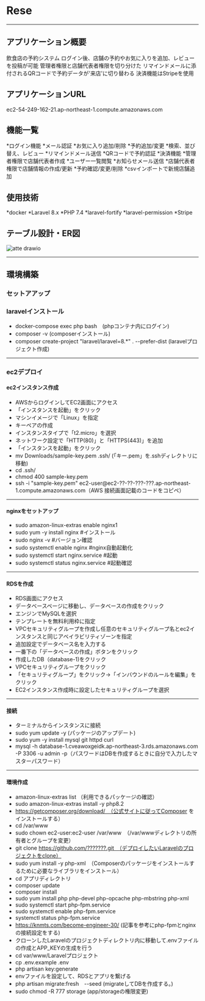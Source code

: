 # Rese
***
## アプリケーション概要
飲食店の予約システム
ログイン後、店舗の予約やお気に入りを追加、レビューを投稿が可能
管理者権限と店舗代表者権限を切り分けた
リマインドメールに添付されるQRコードで予約データが'来店'に切り替わる
決済機能はStripeを使用

## アプリケーションURL
ec2-54-249-162-21.ap-northeast-1.compute.amazonaws.com

## 機能一覧
*ログイン機能
*メール認証
*お気に入り追加/削除
*予約追加/変更
*検索、並び替え、レビュー
*リマインドメール送信
*QRコードで予約認証
*決済機能
*管理者権限で店舗代表者作成
*ユーザー一覧閲覧
*お知らせメール送信
*店舗代表者権限で店舗情報の作成/更新
*予約確認/変更/削除 
*csvインポートで新規店舗追加

## 使用技術
*docker
*Laravel 8.x
*PHP 7.4
*laravel-fortify
*laravel-permission
*Stripe

## テーブル設計・ER図
![atte drawio](https://github.com/user-attachments/assets/59d19922-034a-472c-b7cf-d380fad1918e)


***
## 環境構築

### セットアアップ
### laravelインストール
* docker-compose exec php bash　(phpコンテナ内にログイン)
* composer -v (composerインストール)
* composer create-project "laravel/laravel=8.*" . --prefer-dist (laravelプロジェクト作成)
***
### ec2デプロイ
#### ec2インスタンス作成
* AWSからログインしてEC2画面にアクセス
* 「インスタンスを起動」をクリック
* マシンイメージで「Linux」を指定
* キーペアの作成
* インスタンスタイプで「t2.micro」を選択
* ネットワーク設定で「HTTP(80)」と「HTTPS(443)」を追加
* 「インスタンスを起動」をクリック
* mv Downloads/sample-key.pem .ssh/ (「キー.pem」を.sshディレクトリに移動)
* cd .ssh/
* chmod 400 sample-key.pem
* ssh -i "sample-key.pem" ec2-user@ec2-??-??-???-???.ap-northeast-1.compute.amazonaws.com（AWS 接続画面記載のコードをコピペ）
***
#### nginxをセットアップ
* sudo amazon-linux-extras enable nginx1
* sudo yum -y install nginx #インストール
* sudo nginx -v #バージョン確認
* sudo systemctl enable nginx #nginx自動起動化
* sudo systemctl start nginx.service #起動
* sudo systemctl status nginx.service #起動確認
***
#### RDSを作成
* RDS画面にアクセス
* データベースページに移動し、データベースの作成をクリック
* エンジンでMySQLを選択
* テンプレートを無料利用枠に指定
* VPCセキュリティグループを作成し任意のセキュリティグループ名とec2インスタンスと同じアベイラビリティゾーンを指定
* 追加設定でデータベース名を入力する
* 一番下の「データベースの作成」ボタンをクリック
* 作成したDB（database-1)をクリック
* VPCセキュリティグループをクリック
* 「セキュリティグループ」をクリック→「インバウンドのルールを編集」をクリック
* EC2インスタンス作成時に設定したセキュリティグループを選択
***
#### 接続
* ターミナルからインスタンスに接続
* sudo yum update -y (パッケージのアップデート)
* sudo yum -y install mysql git httpd curl
* mysql -h database-1.cveawoxgeidk.ap-northeast-3.rds.amazonaws.com -P 3306 -u admin -p（パスワードはDBを作成するときに自分で入力したマスターパスワード）
***
#### 環境作成
* amazon-linux-extras list （利用できるパッケージの確認）
* sudo amazon-linux-extras install -y php8.2
* https://getcomposer.org/download/　（公式サイトに従ってComposer をインストールする）
* cd /var/www
* sudo chown ec2-user:ec2-user /var/www　（/var/wwwディレクトリの所有者とグループを変更）
* git clone https://github.com/???????.git　（デプロイしたいLaravelのプロジェクトをclone）
* sudo yum install -y php-xml　（Composerのパッケージをインストールするために必要なライブラリをインストール）
* cd アプリディレクトリ
* composer update
* composer install
* sudo yum install php php-devel php-opcache php-mbstring php-xml
* sudo systemctl start php-fpm.service
* sudo systemctl enable php-fpm.service
* systemctl status php-fpm.service
* https://knmts.com/become-engineer-30/ (記事を参考にphp-fpmとnginxの接続設定をする)
* クローンしたLaravelのプロジェクトディレクトリ内に移動して.envファイルの作成とAPP_KEYの生成を行う
* cd var/www/Laravelプロジェクト
* cp .env.example .env
* php artisan key:generate
* envファイルを設定して、RDSとアプリを繋げる
* php artisan migrate:fresh　--seed (migrateしてDBを作成する。)
* sudo chmod -R 777 storage  (app/storageの権限変更)
